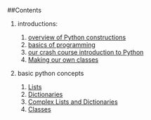 ##Contents

1. introductions:
    1. [overview of Python constructions](nbviewer.ipython.org/url/raw.github.com/panand/ComputationalMethods/master/classNotes/introduction/Lecture_1_Introduction_to_Python_Programming.ipynb)
    2. [basics of programming](nbviewer.ipython.org/url/raw.github.com/panand/ComputationalMethods/master/classNotes/introduction/programming%20essentials.ipynb)
    3. [our crash course introduction to Python](nbviewer.ipython.org/url/raw.github.com/panand/ComputationalMethods/master/classNotes/introductoryConcepts.ipynb)
    5. [Making our own classes](nbviewer.ipython.org/url/raw.github.com/panand/ComputationalMethods/master/classNotes/introduction/Rolling%20our%20own%20types.ipynb)
    
2. basic python concepts
    1. [Lists](nbviewer.ipython.org/url/raw.github.com/panand/ComputationalMethods/master/classNotes/introPython/Lists.ipynb)
    2. [Dictionaries](nbviewer.ipython.org/url/raw.github.com/panand/ComputationalMethods/master/classNotes/introPython/Dictionaries.ipynb)
    3. [Complex Lists and Dictionaries](nbviewer.ipython.org/url/raw.github.com/panand/ComputationalMethods/master/classNotes/introPython/Dict%20and%20List%20Combos.ipynb)
    4. [Classes](nbviewer.ipython.org/url/raw.github.com/panand/ComputationalMethods/master/classNotes/introduction/Classes.ipynb)
